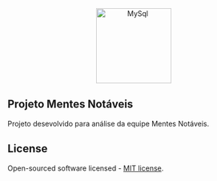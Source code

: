 <div align="center">
    <a target="_blank" href="https://www.mentesnotaveis.com.br"><img alt="MySql" src="https://www.mentesnotaveis.com.br/assets/img/logo.png" width="150"></a>
</div>

## Projeto Mentes Notáveis

Projeto desevolvido para análise da equipe Mentes Notáveis.

## License

Open-sourced software licensed - [MIT license](https://opensource.org/licenses/MIT).
